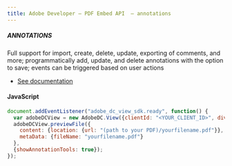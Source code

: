 ```yaml
---
title: Adobe Developer — PDF Embed API  — annotations
---
```



<TextBlock slots="heading, text, buttons"  theme="dark" className='bgBlue code-block-button-padding'/>

##### ANNOTATIONS


Full support for import, create, delete, update, exporting of comments, and more; programmatically add, update, and delete annotations with the option to save; events can be triggered based on user actions


- [See documentation](/document-services/docs/overview/pdf-extract-api/)

<CodeBlock slots="heading, code" repeat="1" languages="JSON, CURL, JSON" />

#### JavaScript


```js
document.addEventListener("adobe_dc_view_sdk.ready", function() {
  var adobeDCView = new AdobeDC.View({clientId: "<YOUR_CLIENT_ID>", divId: "adobe-dc-view"});
  adobeDCView.previewFile({
    content: {location: {url: "(path to your PDF)/yourfilename.pdf"}},
    metaData: {fileName: "yourfilename.pdf"}
  },
  {showAnnotationTools: true});
});
```

<!-- <TextBlock slots="buttons"  theme="dark" className='bgBlue'/>

- [Get free cretentials](/src/pages/gettingstarted.md) -->